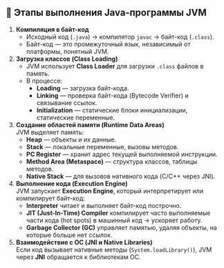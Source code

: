 ## 🔹 Этапы выполнения Java-программы JVM
1. **Компиляция в байт-код**
    - Исходный код (`.java`) → компилятор `javac` → байт-код (`.class`).
    - Байт-код — это промежуточный язык, независимый от платформы, понятный JVM.
2. **Загрузка классов (Class Loading)**
    - JVM использует **Class Loader** для загрузки `.class` файлов в память.
    - В процессе:
        - **Loading** — загрузка байт-кода.
        - **Linking** — проверка байт-кода (Bytecode Verifier) и связывание ссылок.
        - **Initialization** — статические блоки инициализации, статические переменные.
3. **Создание областей памяти (Runtime Data Areas)**  
    JVM выделяет память:
    - **Heap** — объекты и их данные.
    - **Stack** — локальные переменные, вызовы методов.
    - **PC Register** — хранит адрес текущей выполняемой инструкции.
    - **Method Area (Metaspace)** — структура классов, таблицы методов.
    - **Native Stack** — для вызовов нативного кода (C/C++ через JNI).
4. **Выполнение кода (Execution Engine)**  
    JVM запускает **Execution Engine**, который интерпретирует или компилирует байт-код:
    - **Interpreter** читает и выполняет байт-код построчно.
    - **JIT (Just-In-Time) Compiler** компилирует часто выполняемые части кода (hot spots) в машинный код → ускоряет работу.
    - **Garbage Collector (GC)** управляет памятью, удаляя объекты, на которые больше нет ссылок.
5. **Взаимодействие с ОС (JNI и Native Libraries)**  
    Если код вызывает нативные методы (`System.loadLibrary()`), JVM через **JNI** обращается к библиотекам ОС.